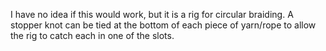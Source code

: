 I have no idea if this would work, but it is a rig for circular braiding. A stopper knot can be tied at the bottom of each piece of yarn/rope to allow the rig to catch each in one of the slots.

